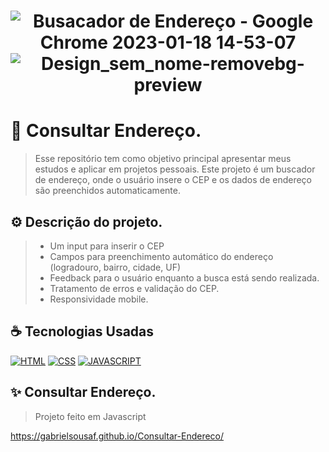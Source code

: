 <h1 align="center" width:100%>

![Busacador de Endereço - Google Chrome 2023-01-18 14-53-07](https://user-images.githubusercontent.com/121953504/213272566-3ddac95d-e36e-4707-9b35-76bd0540a0fc.gif)
![Design_sem_nome-removebg-preview](https://user-images.githubusercontent.com/121953504/213272688-9aee773b-a2f8-4df7-a294-2a963d06faee.png)

  
  # 📱 Consultar Endereço.
> Esse repositório tem como objetivo principal apresentar meus estudos e aplicar em projetos pessoais. Este projeto é um buscador de endereço, onde o usuário insere o CEP e os dados de endereço são preenchidos automaticamente.


## ⚙ Descrição do projeto.
> * Um input para inserir o CEP<br>
> * Campos para preenchimento automático do endereço (logradouro, bairro, cidade, UF)<br>
> * Feedback para o usuário enquanto a busca está sendo realizada. <br> 
> * Tratamento de erros e validação do CEP.<br>
> * Responsividade mobile.


## ☕ Tecnologias Usadas

[![HTML](https://img.shields.io/badge/html%20-%23323330.svg?&style=for-the-badge&logo=html&logoColor=black&color=FF8000)](#)
[![CSS](https://img.shields.io/badge/css%20-%23323330.svg?&style=for-the-badge&logo=css&logoColor=black&color=2E64FE)](#)
[![JAVASCRIPT](https://img.shields.io/badge/javascript%20-%23323330.svg?&style=for-the-badge&logo=css&logoColor=black&color=FFFF00)](#)

## ✨ Consultar Endereço.
> Projeto feito em Javascript

https://gabrielsousaf.github.io/Consultar-Endereco/
